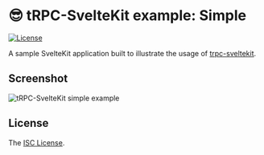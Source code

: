 # 😎 tRPC-SvelteKit example: Simple
[![License][license-image]][license-url]

A sample SvelteKit application built to illustrate the usage of [trpc-sveltekit](https://icflorescu.github.io/trpc-sveltekit/).

## Screenshot

![tRPC-SvelteKit simple example](https://user-images.githubusercontent.com/581999/204538156-c69c7233-37b2-47b4-8181-6b81c898b2c6.png)

## License

The [ISC License](LICENSE).

[license-image]: http://img.shields.io/npm/l/trpc-sveltekit.svg?style=flat-square
[license-url]: LICENSE
